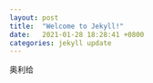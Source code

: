 ```yaml
---
layout: post
title:  "Welcome to Jekyll!"
date:   2021-01-28 18:28:41 +0800
categories: jekyll update
---
```


奥利给